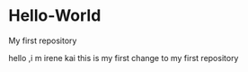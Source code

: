 # Hello-World
My first repository


hello ,i m irene kai this is my first change to my first repository
